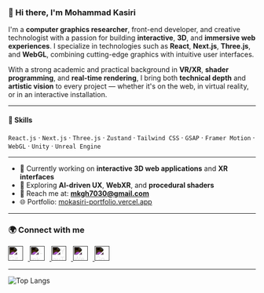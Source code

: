 
### 👋 Hi there, I'm Mohammad Kasiri

I'm a **computer graphics researcher**, front-end developer, and creative technologist with a passion for building **interactive**, **3D**, and **immersive web experiences**. I specialize in technologies such as **React**, **Next.js**, **Three.js**, and **WebGL**, combining cutting-edge graphics with intuitive user interfaces.

With a strong academic and practical background in **VR/XR**, **shader programming**, and **real-time rendering**, I bring both **technical depth** and **artistic vision** to every project — whether it's on the web, in virtual reality, or in an interactive installation.

---

#### 🔧 Skills  
`React.js` · `Next.js` · `Three.js` · `Zustand` · `Tailwind CSS` · `GSAP` · `Framer Motion` · `WebGL` · `Unity` · `Unreal Engine`

---

- 🔭 Currently working on **interactive 3D web applications** and **XR interfaces**  
- 🌱 Exploring **AI-driven UX**, **WebXR**, and **procedural shaders**  
- 📨 Reach me at: **mkgh7030@gmail.com**  
- 🌐 Portfolio: [mokasiri-portfolio.vercel.app](https://mokasiri-portfolio.vercel.app)

---

### 🌍 Connect with me  

<a href="https://github.com/mo-kasiri" target="_blank">
  <img src="https://cdn.jsdelivr.net/npm/simple-icons@v3/icons/github.svg" alt="GitHub" height="30" style="filter: invert(100%); margin-right: 10px;">
</a>
<a href="https://www.linkedin.com/in/mohammad-kasiri-979b8513a/" target="_blank">
  <img src="https://cdn.jsdelivr.net/npm/simple-icons@v3/icons/linkedin.svg" alt="LinkedIn" height="30" style="filter: invert(100%); margin-right: 10px;">
</a>
<a href="https://www.youtube.com/@mokasiri" target="_blank">
  <img src="https://cdn.jsdelivr.net/npm/simple-icons@v3/icons/youtube.svg" alt="YouTube" height="30" style="filter: invert(100%); margin-right: 10px;">
</a>
<a href="https://mokasiri-portfolio.vercel.app/" target="_blank">
  <img src="https://cdn.jsdelivr.net/npm/simple-icons@v3/icons/icloud.svg" alt="Website" height="30" style="filter: invert(100%); margin-right: 10px;">
</a>
<a href="https://mokasiri-portfolio.vercel.app/" target="_blank">
  <img src="https://cdn.jsdelivr.net/npm/simple-icons@v3/icons/googlescholar.svg" alt="Google Scholar" height="30" style="filter: invert(100%);">
</a>

---

![Top Langs](https://github-readme-stats.vercel.app/api/top-langs/?username=mo-kasiri&hide_progress=false)
